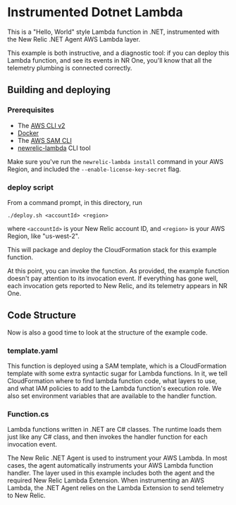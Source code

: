 # Instrumented Dotnet Lambda

This is a "Hello, World" style Lambda function in .NET, instrumented 
with the New Relic .NET Agent AWS Lambda layer.

This example is both instructive, and a diagnostic tool: if you can
deploy this Lambda function, and see its events in NR One, you'll
know that all the telemetry plumbing is connected correctly. 

## Building and deploying

### Prerequisites

- The [AWS CLI v2](https://docs.aws.amazon.com/cli/latest/userguide/install-cliv2.html)
- [Docker](https://docs.docker.com/get-docker/)
- The [AWS SAM CLI](https://docs.aws.amazon.com/serverless-application-model/latest/developerguide/serverless-sam-cli-install.html)
- [newrelic-lambda](https://github.com/newrelic/newrelic-lambda-cli#installation) CLI tool

Make sure you've run the `newrelic-lambda install` command in your
AWS Region, and included the `--enable-license-key-secret` flag.

### deploy script

From a command prompt, in this directory, run

    ./deploy.sh <accountId> <region>
    
where `<accountId>` is your New Relic account ID, and  `<region>` 
is your AWS Region, like "us-west-2".

This will package and deploy the CloudFormation stack for this example 
function.

At this point, you can invoke the function. As provided, the example
function doesn't pay attention to its invocation event. If everything
has gone well, each invocation gets reported to New Relic, and its
telemetry appears in NR One.

## Code Structure

Now is also a good time to look at the structure of the example code.

### template.yaml

This function is deployed using a SAM template, which is a CloudFormation
template with some extra syntactic sugar for Lambda functions. In it, we
tell CloudFormation where to find lambda function code, what layers to use, and
what IAM policies to add to the Lambda function's execution role. We also set
environment variables that are available to the handler function. 

### Function.cs

Lambda functions written in .NET are C# classes. The runtime loads them
just like any C# class, and then invokes the handler function for each 
invocation event.

The New Relic .NET Agent is used to instrument your AWS Lambda.  In most cases, 
the agent automatically instruments your AWS Lambda function handler.  The layer 
used in this example includes both the agent and the required New Relic Lambda 
Extension.  When instrumenting an AWS Lambda, the .NET Agent relies on the Lambda 
Extension to send telemetry to New Relic.
